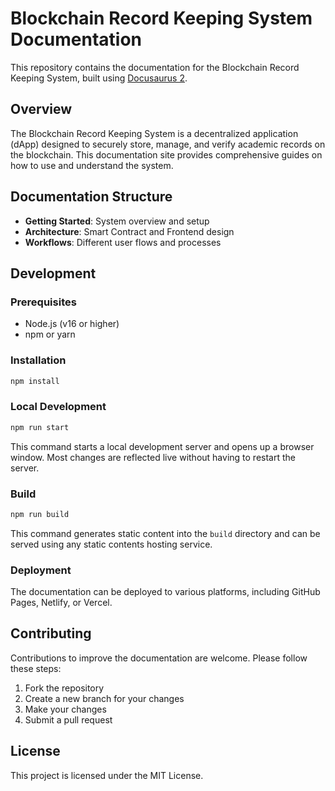 # Blockchain Record Keeping System Documentation

This repository contains the documentation for the Blockchain Record Keeping System, built using [Docusaurus 2](https://docusaurus.io/).

## Overview

The Blockchain Record Keeping System is a decentralized application (dApp) designed to securely store, manage, and verify academic records on the blockchain. This documentation site provides comprehensive guides on how to use and understand the system.

## Documentation Structure

- **Getting Started**: System overview and setup
- **Architecture**: Smart Contract and Frontend design
- **Workflows**: Different user flows and processes

## Development

### Prerequisites

- Node.js (v16 or higher)
- npm or yarn

### Installation

```bash
npm install
```

### Local Development

```bash
npm run start
```

This command starts a local development server and opens up a browser window. Most changes are reflected live without having to restart the server.

### Build

```bash
npm run build
```

This command generates static content into the `build` directory and can be served using any static contents hosting service.

### Deployment

The documentation can be deployed to various platforms, including GitHub Pages, Netlify, or Vercel.

## Contributing

Contributions to improve the documentation are welcome. Please follow these steps:

1. Fork the repository
2. Create a new branch for your changes
3. Make your changes
4. Submit a pull request

## License

This project is licensed under the MIT License.
